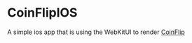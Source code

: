 # CoinFlipIOS
A simple ios app that is using the WebKitUI to render [CoinFlip](https://rtblanco.github.io/CoinFlip/) 
